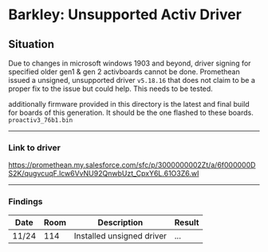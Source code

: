 # Barkley: Unsupported Activ Driver

## Situation
Due to changes in microsoft windows 1903 and beyond, driver signing for specified older gen1 & gen 2 activboards cannot be done. Promethean issued a unsigned, unsupported driver `v5.18.16` that does not claim to be a proper fix to the issue but could help. This needs to be tested.

additionally firmware provided in this directory is the latest and final build for boards of this generation. It should be the one flashed to these boards. `proactiv3_76b1.bin`

***

### Link to driver
https://promethean.my.salesforce.com/sfc/p/3000000002Zt/a/6f000000DS2K/qugvcuqF.lcw6VvNU92QnwbUzt_CpxY6L.61O3Z6.wI

***

### Findings

| Date  | Room | Description | Result |
| ------------- | ------------- | ------------- | ------------- |
| 11/24  | 114  | Installed unsigned driver | ... |
